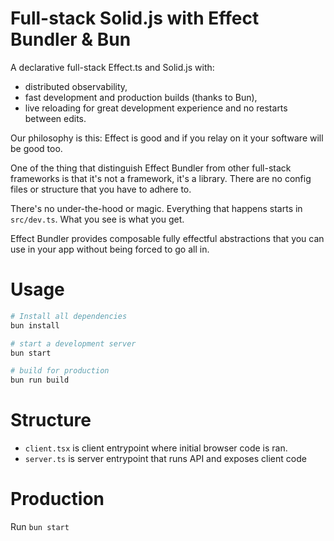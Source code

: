 # Full-stack Solid.js with Effect Bundler & Bun

A declarative full-stack Effect.ts and Solid.js with:

- distributed observability,
- fast development and production builds (thanks to Bun),
- live reloading for great development experience and no restarts between edits.

Our philosophy is this: Effect is good and if you relay on it your software will be good too.

One of the thing that distinguish Effect Bundler from other full-stack frameworks is that it's not a framework, it's a library. There are no config files or structure that you have to adhere to.

There's no under-the-hood or magic. Everything that happens starts in `src/dev.ts`. What you see is what you get.

Effect Bundler provides composable fully effectful abstractions that you can use in your app without being forced to go all in.

# Usage

```sh
# Install all dependencies
bun install

# start a development server
bun start

# build for production
bun run build
```

# Structure

- `client.tsx` is client entrypoint where initial browser code is ran.
- `server.ts` is server entrypoint that runs API and exposes client code

# Production

Run `bun start`


